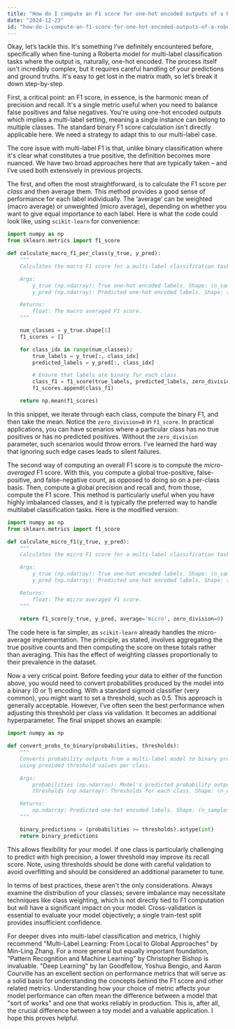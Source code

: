```yaml
---
title: "How do I compute an F1 score for one-hot encoded outputs of a Roberta model?"
date: "2024-12-23"
id: "how-do-i-compute-an-f1-score-for-one-hot-encoded-outputs-of-a-roberta-model"
---
```


Okay, let’s tackle this. It's something I’ve definitely encountered before, specifically when fine-tuning a Roberta model for multi-label classification tasks where the output is, naturally, one-hot encoded. The process itself isn't incredibly complex, but it requires careful handling of your predictions and ground truths. It's easy to get lost in the matrix math, so let’s break it down step-by-step.

First, a critical point: an F1 score, in essence, is the harmonic mean of precision and recall. It's a single metric useful when you need to balance false positives and false negatives. You're using one-hot encoded outputs which implies a multi-label setting, meaning a single instance can belong to multiple classes. The standard binary F1 score calculation isn't directly applicable here. We need a strategy to adapt this to our multi-label case.

The core issue with multi-label F1 is that, unlike binary classification where it's clear what constitutes a true positive, the definition becomes more nuanced. We have two broad approaches here that are typically taken – and I’ve used both extensively in previous projects.

The first, and often the most straightforward, is to calculate the F1 score *per class* and then average them. This method provides a good sense of performance for each label individually. The ‘average’ can be weighted (macro average) or unweighted (micro average), depending on whether you want to give equal importance to each label. Here is what the code could look like, using `scikit-learn` for convenience:

```python
import numpy as np
from sklearn.metrics import f1_score

def calculate_macro_f1_per_class(y_true, y_pred):
    """
    Calculates the macro F1 score for a multi-label classification task.

    Args:
        y_true (np.ndarray): True one-hot encoded labels. Shape: (n_samples, n_classes).
        y_pred (np.ndarray): Predicted one-hot encoded labels. Shape: (n_samples, n_classes).

    Returns:
        float: The macro averaged F1 score.
    """

    num_classes = y_true.shape[1]
    f1_scores = []

    for class_idx in range(num_classes):
        true_labels = y_true[:, class_idx]
        predicted_labels = y_pred[:, class_idx]

        # Ensure that labels are binary for each class
        class_f1 = f1_score(true_labels, predicted_labels, zero_division=0) # Handles cases where no true/predicted class is present
        f1_scores.append(class_f1)

    return np.mean(f1_scores)
```
In this snippet, we iterate through each class, compute the binary F1, and then take the mean. Notice the `zero_division=0` in `f1_score`. In practical applications, you can have scenarios where a particular class has no true positives or has no predicted positives. Without the `zero_division` parameter, such scenarios would throw errors. I've learned the hard way that ignoring such edge cases leads to silent failures.

The second way of computing an overall F1 score is to compute the *micro-averaged* F1 score. With this, you compute a global true-positive, false-positive, and false-negative count, as opposed to doing so on a per-class basis. Then, compute a global precision and recall and, from those, compute the F1 score. This method is particularly useful when you have highly imbalanced classes, and it is typically the preferred way to handle multilabel classification tasks. Here is the modified version:

```python
import numpy as np
from sklearn.metrics import f1_score

def calculate_micro_f1(y_true, y_pred):
    """
    Calculates the micro F1 score for a multi-label classification task.

    Args:
        y_true (np.ndarray): True one-hot encoded labels. Shape: (n_samples, n_classes).
        y_pred (np.ndarray): Predicted one-hot encoded labels. Shape: (n_samples, n_classes).

    Returns:
        float: The micro averaged F1 score.
    """
    
    return f1_score(y_true, y_pred, average='micro', zero_division=0)
```
The code here is far simpler, as `scikit-learn` already handles the micro-average implementation. The principle, as stated, involves aggregating the true positive counts and then computing the score on these totals rather than averaging. This has the effect of weighting classes proportionally to their prevalence in the dataset.

Now a very critical point. Before feeding your data to either of the function above, you would need to convert probabilities produced by the model into a binary (0 or 1) encoding. With a standard sigmoid classifier (very common), you might want to set a threshold, such as 0.5. This approach is generally acceptable. However, I’ve often seen the best performance when adjusting this threshold per class via validation. It becomes an additional hyperparameter. The final snippet shows an example:

```python
import numpy as np

def convert_probs_to_binary(probabilities, thresholds):
    """
    Converts probability outputs from a multi-label model to binary predictions
    using provided threshold values per class.

    Args:
        probabilities (np.ndarray): Model's predicted probability outputs. Shape: (n_samples, n_classes).
        thresholds (np.ndarray): Thresholds for each class. Shape: (n_classes).

    Returns:
        np.ndarray: Predicted one-hot encoded labels. Shape: (n_samples, n_classes).
    """

    binary_predictions = (probabilities >= thresholds).astype(int)
    return binary_predictions
```

This allows flexibility for your model. If one class is particularly challenging to predict with high precision, a lower threshold may improve its recall score. Note, using thresholds should be done with careful validation to avoid overfitting and should be considered an additional parameter to tune.

In terms of best practices, these aren't the only considerations. Always examine the distribution of your classes; severe imbalance may necessitate techniques like class weighting, which is not directly tied to F1 computation but will have a significant impact on your model. Cross-validation is essential to evaluate your model objectively; a single train-test split provides insufficient confidence.

For deeper dives into multi-label classification and metrics, I highly recommend "Multi-Label Learning: From Local to Global Approaches" by Min-Ling Zhang. For a more general but equally important foundation, "Pattern Recognition and Machine Learning" by Christopher Bishop is invaluable. "Deep Learning" by Ian Goodfellow, Yoshua Bengio, and Aaron Courville has an excellent section on performance metrics that will serve as a solid basis for understanding the concepts behind the F1 score and other related metrics. Understanding how your choice of metric affects your model performance can often mean the difference between a model that "sort of works" and one that works reliably in production. This is, after all, the crucial difference between a toy model and a valuable application. I hope this proves helpful.
